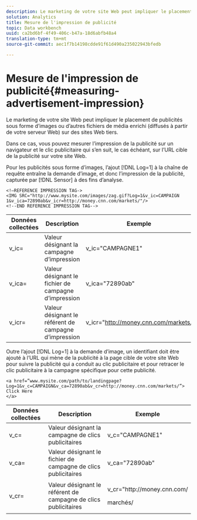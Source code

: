 ```yaml
---
description: Le marketing de votre site Web peut impliquer le placement de publicités sous forme d’images ou d’autres fichiers de média enrichi (diffusés à partir de votre serveur Web) sur des sites Web tiers.
solution: Analytics
title: Mesure de l'impression de publicité
topic: Data workbench
uuid: ca2bd6bf-4f49-406c-b47a-18d6abfb48a4
translation-type: tm+mt
source-git-commit: aec1f7b14198cdde91f61d490a235022943bfedb

---
```



# Mesure de l&#39;impression de publicité{#measuring-advertisement-impression}

Le marketing de votre site Web peut impliquer le placement de publicités sous forme d’images ou d’autres fichiers de média enrichi (diffusés à partir de votre serveur Web) sur des sites Web tiers.

Dans ce cas, vous pouvez mesurer l’impression de la publicité sur un navigateur et le clic publicitaire qui s’en suit, le cas échéant, sur l’URL cible de la publicité sur votre site Web.

Pour les publicités sous forme d’images, l’ajout [!DNL Log=1] à la chaîne de requête entraîne la demande d’image, et donc l’impression de la publicité, capturée par [!DNL Sensor] à des fins d’analyse.

```
<!—REFERENCE IMPRESSION TAG-> 
<IMG SRC="http://www.mysite.com/images/zag.gif?Log=1&v_ic=CAMPAIGN 1&v_ica=72890ab&v_icr=http://money.cnn.com/markets/"/>
<!--END REFERENCE IMPRESSION TAG-->
```

| Données collectées | Description | Exemple |
|---|---|---|
| v_ic= | Valeur désignant la campagne d’impression | v_ic=&quot;CAMPAGNE1&quot; |
| v_ica= | Valeur désignant le fichier de campagne d’impression | v_ica=&quot;72890ab&quot; |
| v_icr= | Valeur désignant le référent de campagne d’impression | v_icr=&quot;http://money.cnn.com/markets/ |

Outre l’ajout [!DNL Log=1] à la demande d’image, un identifiant doit être ajouté à l’URL qui mène de la publicité à la page cible de votre site Web pour suivre la publicité qui a conduit au clic publicitaire et pour retracer le clic publicitaire à la campagne spécifique pour cette publicité.

```
<a href=”www.mysite.com/path/to/landingpage?Log=1&v_c=CAMPAIGN&v_ca=72890ab&v_cr=http://money.cnn.com/markets/”>
Click Here
</a>
```

<table id="table_B87134C522EF4AC9BD2AFA6F4A0CF574"> 
 <thead> 
  <tr> 
   <th colname="col1" class="entry"> Données collectées </th> 
   <th colname="col2" class="entry"> Description </th> 
   <th colname="col3" class="entry"> Exemple </th> 
  </tr> 
 </thead>
 <tbody> 
  <tr> 
   <td colname="col1"> v_c= </td> 
   <td colname="col2"> Valeur désignant la campagne de clics publicitaires </td> 
   <td colname="col3"> v_c="CAMPAGNE1" </td> 
  </tr> 
  <tr> 
   <td colname="col1"> v_ca= </td> 
   <td colname="col2"> Valeur désignant le fichier de campagne de clics publicitaires </td> 
   <td colname="col3"> v_ca="72890ab" </td> 
  </tr> 
  <tr> 
   <td colname="col1"> v_cr= </td> 
   <td colname="col2"> Valeur désignant le référent de campagne de clics publicitaires </td> 
   <td colname="col3"> <p> <span class="filepath"> v_cr="http://money.cnn.com/</span> </p> <p>marchés/ </p> </td> 
  </tr> 
 </tbody> 
</table>

